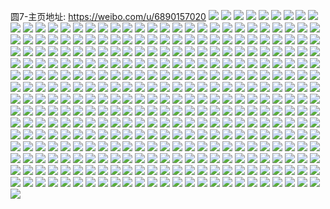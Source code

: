 圆7-主页地址: https://weibo.com/u/6890157020 
![](https://wx4.sinaimg.cn/mw2000/007wioAQgy1h8queqmdgqj32da1kuu0x.jpg) 
![](https://wx4.sinaimg.cn/mw2000/007wioAQgy1h8quesi1mzj32dc1kwnpd.jpg) 
![](https://wx4.sinaimg.cn/mw2000/007wioAQgy1h8queu1mj8j31kw150e40.jpg) 
![](https://wx4.sinaimg.cn/mw2000/007wioAQgy1h8quewedn8j32dc1kwu0x.jpg) 
![](https://wx4.sinaimg.cn/mw2000/007wioAQgy1h8quf13cq6j32dc1kwu0x.jpg) 
![](https://wx4.sinaimg.cn/mw2000/007wioAQgy1h8quely2djj31kw16nh9w.jpg) 
![](https://wx4.sinaimg.cn/mw2000/007wioAQgy1h8ktfhb3p8j30u011uqcf.jpg) 
![](https://wx4.sinaimg.cn/mw2000/007wioAQgy1h8ktfhx1asj30u00nkgth.jpg) 
![](https://wx4.sinaimg.cn/mw2000/007wioAQgy1h8ktfi9lpjj30u012h7b5.jpg) 
![](https://wx4.sinaimg.cn/mw2000/007wioAQgy1h8ktfimd67j30s90z7jxc.jpg) 
![](https://wx4.sinaimg.cn/mw2000/007wioAQgy1h8ktgp250nj30dr0drt9x.jpg) 
![](https://wx4.sinaimg.cn/mw2000/007wioAQgy1h8ktgou31tj30u0140wkn.jpg) 
![](https://wx4.sinaimg.cn/mw2000/007wioAQgy1h8g10rw9nnj30jp0ljtav.jpg) 
![](https://wx4.sinaimg.cn/mw2000/007wioAQgy1h89p0c3577j30tz13zx0k.jpg) 
![](https://wx4.sinaimg.cn/mw2000/007wioAQgy1h89p0dd9lxj30mt0xc49a.jpg) 
![](https://wx4.sinaimg.cn/mw2000/007wioAQgy1h89q9bx8zlj30sv17bna5.jpg) 
![](https://wx4.sinaimg.cn/mw2000/007wioAQgy1h89p0eqw7wj30wi1cq1kg.jpg) 
![](https://wx4.sinaimg.cn/mw2000/007wioAQgy1h82hjtyjflj31v22hfu0y.jpg) 
![](https://wx4.sinaimg.cn/mw2000/007wioAQgy1h82hjl7dclj31kw2dchdt.jpg) 
![](https://wx4.sinaimg.cn/mw2000/007wioAQgy1h7guaezsnmj30u00zrgx6.jpg) 
![](https://wx4.sinaimg.cn/mw2000/007wioAQgy1h6orq7lo43j31sc2ds7wi.jpg) 
![](https://wx4.sinaimg.cn/mw2000/007wioAQgy1h6orq8e9oqj30wi0ian7g.jpg) 
![](https://wx4.sinaimg.cn/mw2000/007wioAQgy1h6ors7pyrqj30wc1eoqnp.jpg) 
![](https://wx4.sinaimg.cn/mw2000/007wioAQgy1h6ozav1a5jj30wh0l0dro.jpg) 
![](https://wx4.sinaimg.cn/mw2000/007wioAQgy1h6ozaz4clmj30u017swgh.jpg) 
![](https://wx4.sinaimg.cn/mw2000/007wioAQgy1h6ozb25oe5j32c0340npe.jpg) 
![](https://wx4.sinaimg.cn/mw2000/007wioAQgy1h6ozb4puwuj30kn0vxao2.jpg) 
![](https://wx4.sinaimg.cn/mw2000/007wioAQgy1h6ozh4wbh8j30u01hcq8t.jpg) 
![](https://wx4.sinaimg.cn/mw2000/007wioAQgy1h5nml0bu37j30u014945h.jpg) 
![](https://wx4.sinaimg.cn/mw2000/007wioAQgy1h5nml29blkj30u0177k10.jpg) 
![](https://wx4.sinaimg.cn/mw2000/007wioAQgy1h5nml4w1u4j30u0190wof.jpg) 
![](https://wx4.sinaimg.cn/mw2000/007wioAQgy1h5h4oaims2j30u0140tfv.jpg) 
![](https://wx4.sinaimg.cn/mw2000/007wioAQgy1h5bake1681j31910u048u.jpg) 
![](https://wx4.sinaimg.cn/mw2000/007wioAQgy1h5bakf5r24j30u019vtij.jpg) 
![](https://wx4.sinaimg.cn/mw2000/007wioAQgy1h5bakfxwvej30u0141gv9.jpg) 
![](https://wx4.sinaimg.cn/mw2000/007wioAQgy1h4fmd8owb8j30u01syn8w.jpg) 
![](https://wx4.sinaimg.cn/mw2000/007wioAQgy1h4baj0u6sxj32c03407wj.jpg) 
![](https://wx4.sinaimg.cn/mw2000/007wioAQgy1h4baj4gtefj32c0340e83.jpg) 
![](https://wx4.sinaimg.cn/mw2000/007wioAQgy1h46elsawnqj30tx18e4g5.jpg) 
![](https://wx4.sinaimg.cn/mw2000/007wioAQgy1h46eltrfxwj30sg1jpb29.jpg) 
![](https://wx4.sinaimg.cn/mw2000/007wioAQgy1h46elr9lg1j30k035shdt.jpg) 
![](https://wx4.sinaimg.cn/mw2000/007wioAQgy1h46elv7z9ej30sg1jz7wh.jpg) 
![](https://wx4.sinaimg.cn/mw2000/007wioAQgy1h46elvq3xej30wi1c3h0b.jpg) 
![](https://wx4.sinaimg.cn/mw2000/007wioAQgy1h46elw9s5aj30wi1b7k9d.jpg) 
![](https://wx4.sinaimg.cn/mw2000/007wioAQgy1h46elxbdplj30wa1cfqkq.jpg) 
![](https://wx4.sinaimg.cn/mw2000/007wioAQgy1h46emgw1xaj30wh1cqaog.jpg) 
![](https://wx4.sinaimg.cn/mw2000/007wioAQgy1h46emk928zj335r23te82.jpg) 
![](https://wx4.sinaimg.cn/mw2000/007wioAQgy1h43e5tvlhnj30u0183e30.jpg) 
![](https://wx4.sinaimg.cn/mw2000/007wioAQgy1h43e9mpq58j33402c0kjm.jpg) 
![](https://wx4.sinaimg.cn/mw2000/007wioAQgy1h43eadwadtj30ic0jotck.jpg) 
![](https://wx4.sinaimg.cn/mw2000/007wioAQgy1h43e9p0iw3j30q30hdjvl.jpg) 
![](https://wx4.sinaimg.cn/mw2000/007wioAQgy1h43eavijuhj30u00k8136.jpg) 
![](https://wx4.sinaimg.cn/mw2000/007wioAQgy1h43e9w9wduj347k2d4qv7.jpg) 
![](https://wx4.sinaimg.cn/mw2000/007wioAQgy1h43ea0o39kj31sc2dse82.jpg) 
![](https://wx4.sinaimg.cn/mw2000/007wioAQgy1h43ebsr9ssj30wi1ap1di.jpg) 
![](https://wx4.sinaimg.cn/mw2000/007wioAQgy1h43ebw04juj31hk28db29.jpg) 
![](https://wx4.sinaimg.cn/mw2000/007wioAQgy1h43ec0murrj31np2hku0x.jpg) 
![](https://wx4.sinaimg.cn/mw2000/007wioAQgy1h3314c6atxj32c0340x6q.jpg) 
![](https://wx4.sinaimg.cn/mw2000/007wioAQgy1h1ukvm8ev9j30sg3f9x6p.jpg) 
![](https://wx4.sinaimg.cn/mw2000/007wioAQgy1h1ukvol4r4j31st2efx6p.jpg) 
![](https://wx4.sinaimg.cn/mw2000/007wioAQgy1h1ukvq72cgj30xc3pcu0x.jpg) 
![](https://wx4.sinaimg.cn/mw2000/007wioAQgy1h1ukvt4z29j31sc2dsqv6.jpg) 
![](https://wx4.sinaimg.cn/mw2000/007wioAQgy1h1ukw0urzzj30wi1yc7ug.jpg) 
![](https://wx4.sinaimg.cn/mw2000/007wioAQgy1h1ukw3wfntj31m425he83.jpg) 
![](https://wx4.sinaimg.cn/mw2000/007wioAQgy1h0vqk0i4pej30sg2agb29.jpg) 
![](https://wx4.sinaimg.cn/mw2000/007wioAQgy1h0vqp01l2qj32dc1kw7wk.jpg) 
![](https://wx4.sinaimg.cn/mw2000/007wioAQgy1h0vqp1zgy8j30wi0lnk6d.jpg) 
![](https://wx4.sinaimg.cn/mw2000/007wioAQgy1h0vqqqn48vj31kw2dc7wj.jpg) 
![](https://wx4.sinaimg.cn/mw2000/007wioAQgy1h0vqqmqo6lj31kw2dc4qr.jpg) 
![](https://wx4.sinaimg.cn/mw2000/007wioAQgy1h0f8lq7k97j30l80e9q3s.jpg) 
![](https://wx4.sinaimg.cn/mw2000/007wioAQgy1gyhjxop0tjj321s32o7wi.jpg) 
![](https://wx4.sinaimg.cn/mw2000/007wioAQgy1gyhjxmk0idj321s32ob2a.jpg) 
![](https://wx4.sinaimg.cn/mw2000/007wioAQgy1gyhjxqt58tj31xc2w04qq.jpg) 
![](https://wx4.sinaimg.cn/mw2000/007wioAQgy1gyhjxsvht8j321s32ob2a.jpg) 
![](https://wx4.sinaimg.cn/mw2000/007wioAQgy1gyhjxu78emj31k12c07wh.jpg) 
![](https://wx4.sinaimg.cn/mw2000/007wioAQgy1gyhjxw85xxj332o21shdu.jpg) 
![](https://wx4.sinaimg.cn/mw2000/007wioAQgy1gyhjxxqz16j31pb2jzb29.jpg) 
![](https://wx4.sinaimg.cn/mw2000/007wioAQgy1gyhken334nj31fi2594qp.jpg) 
![](https://wx4.sinaimg.cn/mw2000/007wioAQgy1gyhjxynw7fj30tc13415r.jpg) 
![](https://wx4.sinaimg.cn/mw2000/007wioAQgy1gyhjy09o5uj321s32oqv6.jpg) 
![](https://wx4.sinaimg.cn/mw2000/007wioAQgy1gyhjy1mc1sj332o21s4qq.jpg) 
![](https://wx4.sinaimg.cn/mw2000/007wioAQgy1gyhjy3t882j31rw35sx6p.jpg) 
![](https://wx4.sinaimg.cn/mw2000/007wioAQgy1gyhkeluvwjj32o02o04qr.jpg) 
![](https://wx4.sinaimg.cn/mw2000/007wioAQgy1gy1z3wslf6j32dc35se82.jpg) 
![](https://wx4.sinaimg.cn/mw2000/007wioAQgy1gy1z3xnb64j30sg1s0auj.jpg) 
![](https://wx4.sinaimg.cn/mw2000/007wioAQgy1gy1z3zti0sj32o02o0b2a.jpg) 
![](https://wx4.sinaimg.cn/mw2000/007wioAQgy1gy1z4179cqj30sg23u7mk.jpg) 
![](https://wx4.sinaimg.cn/mw2000/007wioAQgy1gy1z42dq5zj31jg2mm1ky.jpg) 
![](https://wx4.sinaimg.cn/mw2000/007wioAQgy1gy1z43oernj335s1rwnpe.jpg) 
![](https://wx4.sinaimg.cn/mw2000/007wioAQgy1gy1z44phj3j33k02o0npe.jpg) 
![](https://wx4.sinaimg.cn/mw2000/007wioAQgy1gy1z467jgxj314h2i8npd.jpg) 
![](https://wx4.sinaimg.cn/mw2000/007wioAQgy1gy1z485z8mj311o1v37wh.jpg) 
![](https://wx4.sinaimg.cn/mw2000/007wioAQgy1gxjjww9gymj31ph34wqv7.jpg) 
![](https://wx4.sinaimg.cn/mw2000/007wioAQgy1gxjjwztc2cj31qy35su0z.jpg) 
![](https://wx4.sinaimg.cn/mw2000/007wioAQgy1gxjjx21zfaj31rw35s4qs.jpg) 
![](https://wx4.sinaimg.cn/mw2000/007wioAQgy1gxjjx49xgcj31rw35skjn.jpg) 
![](https://wx4.sinaimg.cn/mw2000/007wioAQgy1gxjjx6pb0hj31q735q7wj.jpg) 
![](https://wx4.sinaimg.cn/mw2000/007wioAQgy1gxjjx97rtxj31q933v1kz.jpg) 
![](https://wx4.sinaimg.cn/mw2000/007wioAQgy1gxjjxbv5ccj31rw35su0z.jpg) 
![](https://wx4.sinaimg.cn/mw2000/007wioAQgy1gxjjxdkdo7j31rw35sqv7.jpg) 
![](https://wx4.sinaimg.cn/mw2000/007wioAQgy1gxjjxfejdpj31rw35sqv8.jpg) 
![](https://wx4.sinaimg.cn/mw2000/007wioAQgy1gxjjxhr0wvj31rw35se83.jpg) 
![](https://wx4.sinaimg.cn/mw2000/007wioAQgy1gxjjxjaet1j31rw35skjn.jpg) 
![](https://wx4.sinaimg.cn/mw2000/007wioAQgy1gxiaxzrk9qj31rw35shdu.jpg) 
![](https://wx4.sinaimg.cn/mw2000/007wioAQgy1gxiay139x5j31rw35snpe.jpg) 
![](https://wx4.sinaimg.cn/mw2000/007wioAQgy1gxiay38anrj31rw35s1ky.jpg) 
![](https://wx4.sinaimg.cn/mw2000/007wioAQgy1gxiay5evfnj31rw35s4qr.jpg) 
![](https://wx4.sinaimg.cn/mw2000/007wioAQgy1gxiay6qop1j31rw35sb2a.jpg) 
![](https://wx4.sinaimg.cn/mw2000/007wioAQgy1gxiay8bhrnj31ro2py1ky.jpg) 
![](https://wx4.sinaimg.cn/mw2000/007wioAQgy1gxiay9l1xaj31rw304e83.jpg) 
![](https://wx4.sinaimg.cn/mw2000/007wioAQgy1gxiayb0xskj335s1rwb2a.jpg) 
![](https://wx4.sinaimg.cn/mw2000/007wioAQgy1gxiaycmprkj32y51nmb29.jpg) 
![](https://wx4.sinaimg.cn/mw2000/007wioAQgy1gxiaydyw2vj31rw35skjm.jpg) 
![](https://wx4.sinaimg.cn/mw2000/007wioAQgy1guqmicxrogj61mb1mbqrw02.jpg) 
![](https://wx4.sinaimg.cn/mw2000/007wioAQgy1guqmidrlnbj61jk1jkdxs02.jpg) 
![](https://wx4.sinaimg.cn/mw2000/007wioAQgy1guqmie5eskj60gw0gvwgn02.jpg) 
![](https://wx4.sinaimg.cn/mw2000/007wioAQgy1guqmiehqcnj60u00u045r02.jpg) 
![](https://wx4.sinaimg.cn/mw2000/007wioAQgy1guqmifol8vj6140140qbt02.jpg) 
![](https://wx4.sinaimg.cn/mw2000/007wioAQgy1guqmk3tza0j61mc1mc7mg02.jpg) 
![](https://wx4.sinaimg.cn/mw2000/007wioAQgy1guqmkqf6sxj60em0pz0x902.jpg) 
![](https://wx4.sinaimg.cn/mw2000/007wioAQgy1guqmks2okhj617f1izwti02.jpg) 
![](https://wx4.sinaimg.cn/mw2000/007wioAQgy1guqmkr6bsrj60g00sgn3q02.jpg) 
![](https://wx4.sinaimg.cn/mw2000/007wioAQgy1gs3ybkbtnkj31401hcqv5.jpg) 
![](https://wx4.sinaimg.cn/mw2000/007wioAQgy1gs3ybm4zx3j31hc1401ky.jpg) 
![](https://wx4.sinaimg.cn/mw2000/007wioAQgy1gs3ybnslasj31hc140x6p.jpg) 
![](https://wx4.sinaimg.cn/mw2000/007wioAQgy1gq57s7y6lpj30u00u0wh1.jpg) 
![](https://wx4.sinaimg.cn/mw2000/007wioAQgy1gq57s8fnloj30u00gwdle.jpg) 
![](https://wx4.sinaimg.cn/mw2000/007wioAQgy1gq57s8xse4j30u00gwgn6.jpg) 
![](https://wx4.sinaimg.cn/mw2000/007wioAQgy1gq57s9jmb6j30u00gwgmx.jpg) 
![](https://wx4.sinaimg.cn/mw2000/007wioAQgy1gq57sa1auxj30u00gwgmv.jpg) 
![](https://wx4.sinaimg.cn/mw2000/007wioAQgy1gq57saob12j30tz0gvmyu.jpg) 
![](https://wx4.sinaimg.cn/mw2000/007wioAQgy1gq57sbfhytj30u00u00vg.jpg) 
![](https://wx4.sinaimg.cn/mw2000/007wioAQgy1gq57scritoj30k00zkjt8.jpg) 
![](https://wx4.sinaimg.cn/mw2000/007wioAQgy1gq57shlpszj30u00gv0w9.jpg) 
![](https://wx4.sinaimg.cn/mw2000/007wioAQgy1gq57sj2rnxj31hc0u07gy.jpg) 
![](https://wx4.sinaimg.cn/mw2000/007wioAQgy1gq57srs53bj30u01t0adz.jpg) 
![](https://wx4.sinaimg.cn/mw2000/007wioAQgy1gq1g2onglmj32o02o0hdz.jpg) 
![](https://wx4.sinaimg.cn/mw2000/007wioAQgy1gq1g2q06hwj31711qq4qp.jpg) 
![](https://wx4.sinaimg.cn/mw2000/007wioAQgy1gq1g2qko76j30on0onqf3.jpg) 
![](https://wx4.sinaimg.cn/mw2000/007wioAQgy1gq1g3na3sqj30fy0sg115.jpg) 
![](https://wx4.sinaimg.cn/mw2000/007wioAQgy1gq1g3nr9iuj30gv0mjdo8.jpg) 
![](https://wx4.sinaimg.cn/mw2000/007wioAQgy1gq1g2wb096j30pu0ygqjq.jpg) 
![](https://wx4.sinaimg.cn/mw2000/007wioAQgy1gq1g2vdisbj32o02o0qvb.jpg) 
![](https://wx4.sinaimg.cn/mw2000/007wioAQgy1gq1g2wqm0oj30u00gv0x9.jpg) 
![](https://wx4.sinaimg.cn/mw2000/007wioAQgy1gq1g30q5cyj32o02o04qu.jpg) 
![](https://wx4.sinaimg.cn/mw2000/007wioAQgy1gq1g454dyjj30u01t0gs1.jpg) 
![](https://wx4.sinaimg.cn/mw2000/007wioAQgy1gpidjid4udj30u01hc4qp.jpg) 
![](https://wx4.sinaimg.cn/mw2000/007wioAQgy1gpidh34svaj30qo173wjl.jpg) 
![](https://wx4.sinaimg.cn/mw2000/007wioAQgy1gpidjkji9aj30u01hce81.jpg) 
![](https://wx4.sinaimg.cn/mw2000/007wioAQgy1gpidhk0g95j30u01hc4qp.jpg) 
![](https://wx4.sinaimg.cn/mw2000/007wioAQgy1gpidkas4fgj30u01hc4qp.jpg) 
![](https://wx4.sinaimg.cn/mw2000/007wioAQgy1gpidkcsfr3j30u01hc4qp.jpg) 
![](https://wx4.sinaimg.cn/mw2000/007wioAQgy1gpidhivs6vj30rs2s4npd.jpg) 
![](https://wx4.sinaimg.cn/mw2000/007wioAQgy1gpidjh4ok7j325t2iq7wk.jpg) 
![](https://wx4.sinaimg.cn/mw2000/007wioAQgy1gpidjjgdwhj31hc0u07wh.jpg) 
![](https://wx4.sinaimg.cn/mw2000/007wioAQgy1gp83h93735j31hc0u0hdt.jpg) 
![](https://wx4.sinaimg.cn/mw2000/007wioAQgy1gp83ha3xuaj31ai0q5tyo.jpg) 
![](https://wx4.sinaimg.cn/mw2000/007wioAQgy1gp83hbq9czj30on17t1iu.jpg) 
![](https://wx4.sinaimg.cn/mw2000/007wioAQgy1gp83hczot6j31d10rkb29.jpg) 
![](https://wx4.sinaimg.cn/mw2000/007wioAQgy1gp83hdycmyj30u01hcaje.jpg) 
![](https://wx4.sinaimg.cn/mw2000/007wioAQgy1gp83hhegqgj30u01hcnnr.jpg) 
![](https://wx4.sinaimg.cn/mw2000/007wioAQgy1gp83hnd43aj32o02o01l1.jpg) 
![](https://wx4.sinaimg.cn/mw2000/007wioAQgy1gp83hfx76nj31hc0u0b0f.jpg) 
![](https://wx4.sinaimg.cn/mw2000/007wioAQgy1gp83heuzxdj30u01hckej.jpg) 
![](https://wx4.sinaimg.cn/mw2000/007wioAQgy1gp83h5rzoij30rs3234qq.jpg) 
![](https://wx4.sinaimg.cn/mw2000/007wioAQgy1gp83h6stoaj317y0ovwu7.jpg) 
![](https://wx4.sinaimg.cn/mw2000/007wioAQgy1gp83h2ykgij321q2ioqv6.jpg) 
![](https://wx4.sinaimg.cn/mw2000/007wioAQgy1gp567u2tqbj30qo0k0gmq.jpg) 
![](https://wx4.sinaimg.cn/mw2000/007wioAQgy1gp567lrijqj335s2dcnph.jpg) 
![](https://wx4.sinaimg.cn/mw2000/007wioAQgy1gp567mfjg7j30tj0tkwq8.jpg) 
![](https://wx4.sinaimg.cn/mw2000/007wioAQgy1gp567ofaalj32o02o07wl.jpg) 
![](https://wx4.sinaimg.cn/mw2000/007wioAQgy1gp567ymcmcj30u00u0aen.jpg) 
![](https://wx4.sinaimg.cn/mw2000/007wioAQgy1gp567rrgt4j325r2ioe84.jpg) 
![](https://wx4.sinaimg.cn/mw2000/007wioAQgy1gp567tjcysj31w62iohdv.jpg) 
![](https://wx4.sinaimg.cn/mw2000/007wioAQgy1gp567umtavj317g0sn4ox.jpg) 
![](https://wx4.sinaimg.cn/mw2000/007wioAQgy1gp567vh9kbj32bc2b6qv5.jpg) 
![](https://wx4.sinaimg.cn/mw2000/007wioAQgy1gp567wdcd8j30tk18g4m6.jpg) 
![](https://wx4.sinaimg.cn/mw2000/007wioAQgy1gokmlldqvgj318g0tk4qp.jpg) 
![](https://wx4.sinaimg.cn/mw2000/007wioAQgy1gokmlm790uj318g0tk7wh.jpg) 
![](https://wx4.sinaimg.cn/mw2000/007wioAQgy1gokmlmx7n2j30tk18g7wh.jpg) 
![](https://wx4.sinaimg.cn/mw2000/007wioAQgy1gokmmwsz1aj318g0tk1kx.jpg) 
![](https://wx4.sinaimg.cn/mw2000/007wioAQgy1gokmlngqq0j318g0tk7rx.jpg) 
![](https://wx4.sinaimg.cn/mw2000/007wioAQgy1gokmlokd4tj30tk18g1kx.jpg) 
![](https://wx4.sinaimg.cn/mw2000/007wioAQgy1gokmlpe171j318g0tk4qp.jpg) 
![](https://wx4.sinaimg.cn/mw2000/007wioAQgy1gokmlq0gd9j318g0tk4ow.jpg) 
![](https://wx4.sinaimg.cn/mw2000/007wioAQgy1gokmq9kwocj31hc0u07wh.jpg) 
![](https://wx4.sinaimg.cn/mw2000/007wioAQgy1gogdeh1tapj30u01hce81.jpg) 
![](https://wx4.sinaimg.cn/mw2000/007wioAQgy1gogdefvvkhj30u01hc1kx.jpg) 
![](https://wx4.sinaimg.cn/mw2000/007wioAQgy1gogdef9lxgj30u01hc1kx.jpg) 
![](https://wx4.sinaimg.cn/mw2000/007wioAQgy1gogdee2kgrj30u01hc1kx.jpg) 
![](https://wx4.sinaimg.cn/mw2000/007wioAQgy1gogdec3gx2j30u01hcay4.jpg) 
![](https://wx4.sinaimg.cn/mw2000/007wioAQgy1gogdeclndyj30u01hctx7.jpg) 
![](https://wx4.sinaimg.cn/mw2000/007wioAQgy1gogde89b35j31hc0u0b29.jpg) 
![](https://wx4.sinaimg.cn/mw2000/007wioAQgy1gogde8z65gj30u01hc7wh.jpg) 
![](https://wx4.sinaimg.cn/mw2000/007wioAQgy1gogde9njt0j30u01hchdt.jpg) 
![](https://wx4.sinaimg.cn/mw2000/007wioAQgy1gogdeatzy7j31hc0u04qp.jpg) 
![](https://wx4.sinaimg.cn/mw2000/007wioAQgy1gogdebhyxcj31hc0u04kf.jpg) 
![](https://wx4.sinaimg.cn/mw2000/007wioAQgy1gogdecz62uj30u00gw131.jpg) 
![](https://wx4.sinaimg.cn/mw2000/007wioAQgy1gogdedgo3ij31hc0u0qn0.jpg) 
![](https://wx4.sinaimg.cn/mw2000/007wioAQgy1gogdeek8wrj31hc0u0kaz.jpg) 
![](https://wx4.sinaimg.cn/mw2000/007wioAQgy1gogdkjzf05j328j2io7wl.jpg) 
![](https://wx4.sinaimg.cn/mw2000/007wioAQgy1gody7zovf9j30qo0hst9v.jpg) 
![](https://wx4.sinaimg.cn/mw2000/007wioAQgy1gody83oji0j30qo0hsmz5.jpg) 
![](https://wx4.sinaimg.cn/mw2000/007wioAQgy1gody87lucej30qo0hsdh6.jpg) 
![](https://wx4.sinaimg.cn/mw2000/007wioAQgy1gody7xhubwj30k00u076y.jpg) 
![](https://wx4.sinaimg.cn/mw2000/007wioAQgy1gody7y7sm9j30qo0hs3zl.jpg) 
![](https://wx4.sinaimg.cn/mw2000/007wioAQgy1gody803maaj30p611qdj1.jpg) 
![](https://wx4.sinaimg.cn/mw2000/007wioAQgy1godyajs7eoj30qo0hsabi.jpg) 
![](https://wx4.sinaimg.cn/mw2000/007wioAQgy1godyewx2a1j30qo140gpj.jpg) 
![](https://wx4.sinaimg.cn/mw2000/007wioAQgy1godydv862cj30qo0hsaba.jpg) 
![](https://wx4.sinaimg.cn/mw2000/007wioAQly1gnyn3p4qznj31hc0u0b29.jpg) 
![](https://wx4.sinaimg.cn/mw2000/007wioAQly1gnyn3xtna9j30u01hchdt.jpg) 
![](https://wx4.sinaimg.cn/mw2000/007wioAQly1gnyn45zj14j30u01hce81.jpg) 
![](https://wx4.sinaimg.cn/mw2000/007wioAQly1gnyn49ws69j30u01hce81.jpg) 
![](https://wx4.sinaimg.cn/mw2000/007wioAQly1gnyn42a3vej30u01hckjl.jpg) 
![](https://wx4.sinaimg.cn/mw2000/007wioAQly1gnyn4dlemnj30ty1hchdt.jpg) 
![](https://wx4.sinaimg.cn/mw2000/007wioAQly1gnyn4lkxj6j31hc0uc4qp.jpg) 
![](https://wx4.sinaimg.cn/mw2000/007wioAQly1gnyn4pse2zj31hc0u0b29.jpg) 
![](https://wx4.sinaimg.cn/mw2000/007wioAQly1gnyn4vhithj31hc0uke81.jpg) 
![](https://wx4.sinaimg.cn/mw2000/007wioAQly1gnyn1f1f1qj31hc0u04qp.jpg) 
![](https://wx4.sinaimg.cn/mw2000/007wioAQly1gnyn1jg4yoj31hc0u04qp.jpg) 
![](https://wx4.sinaimg.cn/mw2000/007wioAQly1gnyn1l1rboj30t512vtvu.jpg) 
![](https://wx4.sinaimg.cn/mw2000/007wioAQly1gnyn1rzc8hj317p2io7wi.jpg) 
![](https://wx4.sinaimg.cn/mw2000/007wioAQly1gnyn2bqcplj31xf2iox6q.jpg) 
![](https://wx4.sinaimg.cn/mw2000/007wioAQly1gnyn2f64luj30u21hc7wh.jpg) 
![](https://wx4.sinaimg.cn/mw2000/007wioAQly1gnyn0a2778j30u01hc1kx.jpg) 
![](https://wx4.sinaimg.cn/mw2000/007wioAQly1gnyn0do7ioj31hc0u01kx.jpg) 
![](https://wx4.sinaimg.cn/mw2000/007wioAQly1gnyn0h7671j31hc0u01kx.jpg) 
![](https://wx4.sinaimg.cn/mw2000/007wioAQly1gnyn0kwzvyj31hc0u01kx.jpg) 
![](https://wx4.sinaimg.cn/mw2000/007wioAQly1gnyn0pk7j2j31hc0u04qp.jpg) 
![](https://wx4.sinaimg.cn/mw2000/007wioAQly1gnyn0w8f5kj31hc0u04qp.jpg) 
![](https://wx4.sinaimg.cn/mw2000/007wioAQly1gnyn0ynlq0j30u01hcx67.jpg) 
![](https://wx4.sinaimg.cn/mw2000/007wioAQly1gnyn12t62kj30u01hcb29.jpg) 
![](https://wx4.sinaimg.cn/mw2000/007wioAQly1gnyn17954qj31hc0u07wh.jpg) 
![](https://wx4.sinaimg.cn/mw2000/007wioAQly1gnymyo8gdjj30u01hc7jr.jpg) 
![](https://wx4.sinaimg.cn/mw2000/007wioAQly1gnymyqytrpj30u01hck1x.jpg) 
![](https://wx4.sinaimg.cn/mw2000/007wioAQly1gnymystg4aj30u01hcanh.jpg) 
![](https://wx4.sinaimg.cn/mw2000/007wioAQly1gnymyvs1uej30u01hcavz.jpg) 
![](https://wx4.sinaimg.cn/mw2000/007wioAQly1gnymyxil10j30u01hcdtp.jpg) 
![](https://wx4.sinaimg.cn/mw2000/007wioAQly1gnymyzal9xj30u01hcwyg.jpg) 
![](https://wx4.sinaimg.cn/mw2000/007wioAQly1gnymz45q03j30u01hcb29.jpg) 
![](https://wx4.sinaimg.cn/mw2000/007wioAQly1gnymz6tf54j30u01hc4qp.jpg) 
![](https://wx4.sinaimg.cn/mw2000/007wioAQly1gnymzbc1w7j30u01hcb29.jpg) 
![](https://wx4.sinaimg.cn/mw2000/007wioAQly1gnymzg1n4nj30u01hc4qp.jpg) 
![](https://wx4.sinaimg.cn/mw2000/007wioAQgy1gnudty6mlaj30t81631ei.jpg) 
![](https://wx4.sinaimg.cn/mw2000/007wioAQgy1gnudubg1w5j30tm2ionpd.jpg) 
![](https://wx4.sinaimg.cn/mw2000/007wioAQgy1gnudusrjqvj30tm2ionpd.jpg) 
![](https://wx4.sinaimg.cn/mw2000/007wioAQgy1gnuduwrfxlj30s30s3qgr.jpg) 
![](https://wx4.sinaimg.cn/mw2000/007wioAQgy1gnudv76bysj30u01hc4qp.jpg) 
![](https://wx4.sinaimg.cn/mw2000/007wioAQgy1gnudvlf1k1j30u01hckjl.jpg) 
![](https://wx4.sinaimg.cn/mw2000/007wioAQgy1gnudvuqqb4j31ga0te1k3.jpg) 
![](https://wx4.sinaimg.cn/mw2000/007wioAQgy1gnudw1mpkwj30rx1do1fy.jpg) 
![](https://wx4.sinaimg.cn/mw2000/007wioAQgy1gnudwhq7alj30u01hce81.jpg) 
![](https://wx4.sinaimg.cn/mw2000/007wioAQgy1gnudws5bhhj31fc0sw7wh.jpg) 
![](https://wx4.sinaimg.cn/mw2000/007wioAQgy1gnudx3extdj30u01hce81.jpg) 
![](https://wx4.sinaimg.cn/mw2000/007wioAQgy1gnudxf8exbj30t31fpe7e.jpg) 
![](https://wx4.sinaimg.cn/mw2000/007wioAQgy1gnqpcua3szj31hc0u0b29.jpg) 
![](https://wx4.sinaimg.cn/mw2000/007wioAQgy1gnqpd60fggj31hc0u0b29.jpg) 
![](https://wx4.sinaimg.cn/mw2000/007wioAQgy1gnqpddapubj30u01hc1kx.jpg) 
![](https://wx4.sinaimg.cn/mw2000/007wioAQgy1gnqpdnm514j30u01hcb29.jpg) 
![](https://wx4.sinaimg.cn/mw2000/007wioAQgy1gnbeerufpuj30u018w4kj.jpg) 
![](https://wx4.sinaimg.cn/mw2000/007wioAQgy1gnbeeteruyj30u018wnjh.jpg) 
![](https://wx4.sinaimg.cn/mw2000/007wioAQgy1gnbeev9bhkj30u018wx3w.jpg) 
![](https://wx4.sinaimg.cn/mw2000/007wioAQgy1gnbeewy4jaj30u018w4kk.jpg) 
![](https://wx4.sinaimg.cn/mw2000/007wioAQgy1gnbeeyznhoj30u018w4qp.jpg) 
![](https://wx4.sinaimg.cn/mw2000/007wioAQgy1gnbef13twvj30u018wnoo.jpg) 
![](https://wx4.sinaimg.cn/mw2000/007wioAQgy1gnbef3nfxwj30u018w7wh.jpg) 
![](https://wx4.sinaimg.cn/mw2000/007wioAQgy1gnbef762gij30u018w7wh.jpg) 
![](https://wx4.sinaimg.cn/mw2000/007wioAQgy1gnbef90tkzj30u018w1gl.jpg) 
![](https://wx4.sinaimg.cn/mw2000/007wioAQgy1gnbefb9dwnj30u018w1kx.jpg) 
![](https://wx4.sinaimg.cn/mw2000/007wioAQgy1gnbefds7s4j30u018w7wh.jpg) 
![](https://wx4.sinaimg.cn/mw2000/007wioAQgy1gnbefg7c6wj30u018wb29.jpg) 
![](https://wx4.sinaimg.cn/mw2000/007wioAQgy1gmoq2xj90gj30u02fi12k.jpg) 
![](https://wx4.sinaimg.cn/mw2000/007wioAQgy1gmoq33273aj30u0140jz8.jpg) 
![](https://wx4.sinaimg.cn/mw2000/007wioAQgy1gmoq34cszbj30u02i2151.jpg) 
![](https://wx4.sinaimg.cn/mw2000/007wioAQgy1gmoq354pczj30nw0zv43b.jpg) 
![](https://wx4.sinaimg.cn/mw2000/007wioAQgy1gmoq30neihj30u0190afx.jpg) 
![](https://wx4.sinaimg.cn/mw2000/007wioAQgy1gmoq2zaflfj30u0190q9z.jpg) 
![](https://wx4.sinaimg.cn/mw2000/007wioAQgy1gmoq6emo6sj31900u078v.jpg) 
![](https://wx4.sinaimg.cn/mw2000/007wioAQgy1gmoq31s8amj30u018z43l.jpg) 
![](https://wx4.sinaimg.cn/mw2000/007wioAQgy1gmoq2y3wfwj30u0190dkr.jpg) 
![](https://wx4.sinaimg.cn/mw2000/007wioAQgy1gmhcm6477fj312u2iox6q.jpg) 
![](https://wx4.sinaimg.cn/mw2000/007wioAQgy1gmhcm7upzaj31vz2iou10.jpg) 
![](https://wx4.sinaimg.cn/mw2000/007wioAQgy1gmhcm9v7vdj31vz2iohdx.jpg) 
![](https://wx4.sinaimg.cn/mw2000/007wioAQgy1gmhcmcn8jfj325c17ix6q.jpg) 
![](https://wx4.sinaimg.cn/mw2000/007wioAQgy1gmhcmbimsvj32ip1oh4qs.jpg) 
![](https://wx4.sinaimg.cn/mw2000/007wioAQgy1gmhcmdqj1oj32dc3k01ky.jpg) 
![](https://wx4.sinaimg.cn/mw2000/007wioAQgy1gmhcmguvmmj32ip1ohb2b.jpg) 
![](https://wx4.sinaimg.cn/mw2000/007wioAQgy1gmhcmis398j32ip1ohkjo.jpg) 
![](https://wx4.sinaimg.cn/mw2000/007wioAQgy1gmhcmeyqnnj32o02o0u0y.jpg) 
![](https://wx4.sinaimg.cn/mw2000/007wioAQgy1gm8aba8svmj30u02hrhdy.jpg) 
![](https://wx4.sinaimg.cn/mw2000/007wioAQgy1gm8abe4bbyj30u02hrx6u.jpg) 
![](https://wx4.sinaimg.cn/mw2000/007wioAQgy1gm8abgqpn1j30u02cyu12.jpg) 
![](https://wx4.sinaimg.cn/mw2000/007wioAQgy1gm8abistrej30u01sxnpg.jpg) 
![](https://wx4.sinaimg.cn/mw2000/007wioAQgy1gm8ablt6yej30u03qnnpm.jpg) 
![](https://wx4.sinaimg.cn/mw2000/007wioAQgy1gm8abofi6ej30u02hre87.jpg) 
![](https://wx4.sinaimg.cn/mw2000/007wioAQgy1gm8abpealxj30u018whdt.jpg) 
![](https://wx4.sinaimg.cn/mw2000/007wioAQgy1gm8abqxn1lj30ua2iohdu.jpg) 
![](https://wx4.sinaimg.cn/mw2000/007wioAQgy1gm8abrtz0rj318v0t5npd.jpg) 
![](https://wx4.sinaimg.cn/mw2000/007wioAQgy1gm8absmrvpj30q41334qp.jpg) 
![](https://wx4.sinaimg.cn/mw2000/007wioAQly1gm7vl4coisj30u01hcnpg.jpg) 
![](https://wx4.sinaimg.cn/mw2000/007wioAQly1gm7vl56g7rj30pj127n5d.jpg) 
![](https://wx4.sinaimg.cn/mw2000/007wioAQly1gm7vl63tpnj30u018wk66.jpg) 
![](https://wx4.sinaimg.cn/mw2000/007wioAQly1gm7vl79qgaj30u018wwvm.jpg) 
![](https://wx4.sinaimg.cn/mw2000/007wioAQly1gm7vl86p5kj30u018wgzt.jpg) 
![](https://wx4.sinaimg.cn/mw2000/007wioAQly1gm7vl9h5amj30u018wtm1.jpg) 
![](https://wx4.sinaimg.cn/mw2000/007wioAQly1gm7vlaas03j30u018wtm4.jpg) 
![](https://wx4.sinaimg.cn/mw2000/007wioAQly1gm7vlb2hk8j30u018wtls.jpg) 
![](https://wx4.sinaimg.cn/mw2000/007wioAQly1gm7vlbt12rj30u018wnfh.jpg) 
![](https://wx4.sinaimg.cn/mw2000/007wioAQly1gm7vmyqa2mj30u018wqi4.jpg) 
![](https://wx4.sinaimg.cn/mw2000/007wioAQly1gm7vmzhwlqj30u018wds2.jpg) 
![](https://wx4.sinaimg.cn/mw2000/007wioAQly1gm7vn0b2zgj30u018wn9q.jpg) 
![](https://wx4.sinaimg.cn/mw2000/007wioAQly1gm7vn18gl0j30u018wdqw.jpg) 
![](https://wx4.sinaimg.cn/mw2000/007wioAQly1gm7vn20rdsj30u018wgyw.jpg) 
![](https://wx4.sinaimg.cn/mw2000/007wioAQly1gm7vn3i9a0j30u018wk8u.jpg) 
![](https://wx4.sinaimg.cn/mw2000/007wioAQly1gm7vn4u568j30u018wtoi.jpg) 
![](https://wx4.sinaimg.cn/mw2000/007wioAQly1gm7vn6ovvij30u018w7h2.jpg) 
![](https://wx4.sinaimg.cn/mw2000/007wioAQly1gm7vn7oxeqj318w0u04cy.jpg) 
![](https://wx4.sinaimg.cn/mw2000/007wioAQgy1gm4tggcjm2j30u018wqag.jpg) 
![](https://wx4.sinaimg.cn/mw2000/007wioAQgy1gm4tggyjt9j30p918wqad.jpg) 
![](https://wx4.sinaimg.cn/mw2000/007wioAQgy1gm4tghkvmwj30u018wgt2.jpg) 
![](https://wx4.sinaimg.cn/mw2000/007wioAQgy1gm2sshybscj30u018w1kx.jpg) 
![](https://wx4.sinaimg.cn/mw2000/007wioAQgy1gm2ssjbmr1j30rs2trx6p.jpg) 
![](https://wx4.sinaimg.cn/mw2000/007wioAQgy1gm2sskggfbj315v2ioqv5.jpg) 
![](https://wx4.sinaimg.cn/mw2000/007wioAQgy1gm2ssm1g0lj315v2iox6q.jpg) 
![](https://wx4.sinaimg.cn/mw2000/007wioAQgy1gm2ssn6cv7j30ua2iou0x.jpg) 
![](https://wx4.sinaimg.cn/mw2000/007wioAQgy1gm2sso33bvj30u018w1kx.jpg) 
![](https://wx4.sinaimg.cn/mw2000/007wioAQgy1gm2ssotdefj30rm15baui.jpg) 
![](https://wx4.sinaimg.cn/mw2000/007wioAQgy1gm2sspx0toj30u018w7t4.jpg) 
![](https://wx4.sinaimg.cn/mw2000/007wioAQgy1gm2ssqvsdij30sv177u00.jpg) 
![](https://wx4.sinaimg.cn/mw2000/007wioAQgy1glmf9svmp3j30zk1hcnpd.jpg) 
![](https://wx4.sinaimg.cn/mw2000/007wioAQgy1glmf9s34raj30w01kw7wh.jpg) 
![](https://wx4.sinaimg.cn/mw2000/007wioAQgy1glmfaooocoj30u01hcqv5.jpg) 
![](https://wx4.sinaimg.cn/mw2000/007wioAQgy1glmf9zn3i5j30u02tkqva.jpg) 
![](https://wx4.sinaimg.cn/mw2000/007wioAQgy1glmf9wt1icj30u04g0qve.jpg) 
![](https://wx4.sinaimg.cn/mw2000/007wioAQgy1glmfa2fxwyj30u030uu13.jpg) 
![](https://wx4.sinaimg.cn/mw2000/007wioAQgy1glmfa7q57ej31hc0u0npd.jpg) 
![](https://wx4.sinaimg.cn/mw2000/007wioAQgy1glmfa5g58qj30u02ynkjr.jpg) 
![](https://wx4.sinaimg.cn/mw2000/007wioAQgy1glmfa6p8v1j30u01hcu0x.jpg) 
![](https://wx4.sinaimg.cn/mw2000/007wioAQgy1gkybh05nmej315o88cu16.jpg) 
![](https://wx4.sinaimg.cn/mw2000/007wioAQgy1gkybh31r7qj315o3d0npg.jpg) 
![](https://wx4.sinaimg.cn/mw2000/007wioAQgy1gkybh4wlv9j30u01hchdv.jpg) 
![](https://wx4.sinaimg.cn/mw2000/007wioAQgy1gkybh6yor8j30u01hc1l0.jpg) 
![](https://wx4.sinaimg.cn/mw2000/007wioAQgy1gkybh8wra1j3104104x6q.jpg) 
![](https://wx4.sinaimg.cn/mw2000/007wioAQgy1gkybha6i02j30nm0yw7wi.jpg) 
![](https://wx4.sinaimg.cn/mw2000/007wioAQgy1gkybhbmeybj30nm0ywe82.jpg) 
![](https://wx4.sinaimg.cn/mw2000/007wioAQgy1gkybhdz2w9j315o1yex6q.jpg) 
![](https://wx4.sinaimg.cn/mw2000/007wioAQgy1gkybhfboq5j30u01hcqv5.jpg) 
![](https://wx4.sinaimg.cn/mw2000/007wioAQgy1gkl5wxw673j30u00tstrq.jpg) 
![](https://wx4.sinaimg.cn/mw2000/007wioAQgy1gkl5wx7l0ij316o1kwqv6.jpg) 
![](https://wx4.sinaimg.cn/mw2000/007wioAQgy1gkl67lyoomj31kw1kwe82.jpg) 
![](https://wx4.sinaimg.cn/mw2000/007wioAQgy1gkl5x0tue2j31uo3vrnph.jpg) 
![](https://wx4.sinaimg.cn/mw2000/007wioAQgy1gkl5wylveij30u00k04af.jpg) 
![](https://wx4.sinaimg.cn/mw2000/007wioAQgy1gkl67n7z19j31kw11ye82.jpg) 
![](https://wx4.sinaimg.cn/mw2000/007wioAQgy1gkl67o26x5j31uo1e0qv5.jpg) 
![](https://wx4.sinaimg.cn/mw2000/007wioAQgy1gkl6yudvioj31he0zinpd.jpg) 
![](https://wx4.sinaimg.cn/mw2000/007wioAQgy1gkl6ytljkaj315o266e81.jpg) 
![](https://wx4.sinaimg.cn/mw2000/007wioAQgy1gkl0guclpfj30r214kqbj.jpg) 
![](https://wx4.sinaimg.cn/mw2000/007wioAQgy1gkl0gva92vj30sw17adnx.jpg) 
![](https://wx4.sinaimg.cn/mw2000/007wioAQgy1gkl0gw1tcjj30u018w499.jpg) 
